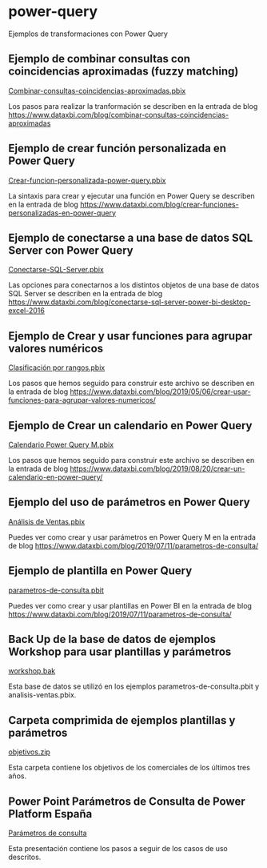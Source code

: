 # power-query
Ejemplos de transformaciones con Power Query 

## Ejemplo de combinar consultas con coincidencias aproximadas (fuzzy matching)
[Combinar-consultas-coincidencias-aproximadas.pbix](../../raw/master/Combinar-consultas-coincidencias-aproximadas.pbix)

Los pasos para realizar la tranformación se describen en la entrada de blog https://www.dataxbi.com/blog/combinar-consultas-coincidencias-aproximadas

## Ejemplo de crear función personalizada en Power Query
[Crear-funcion-personalizada-power-query.pbix](../../raw/master/Crear-funcion-personalizada-power-query.pbix)

La sintaxis para crear y ejecutar una función en Power Query se describen en la entrada de blog https://www.dataxbi.com/blog/crear-funciones-personalizadas-en-power-query

## Ejemplo de conectarse a una base de datos SQL Server con Power Query
[Conectarse-SQL-Server.pbix](../../raw/master/Conectarse-SQL-Server.pbix)

Las opciones para conectarnos a los distintos objetos de una base de datos SQL Server se describen en la entrada de blog https://www.dataxbi.com/blog/conectarse-sql-server-power-bi-desktop-excel-2016

## Ejemplo de Crear y usar funciones para agrupar valores numéricos
[Clasificación por rangos.pbix](../../raw/master/Clasificación-por-rangos.pbix)

Los pasos que hemos seguido para construir este archivo se describen en la entrada de blog https://www.dataxbi.com/blog/2019/05/06/crear-usar-funciones-para-agrupar-valores-numericos/

## Ejemplo de Crear un calendario en Power Query
[Calendario Power Query M.pbix](../../raw/master/Calendario-Power-Query-M.pbix)

Los pasos que hemos seguido para construir este archivo se describen en la entrada de blog https://www.dataxbi.com/blog/2019/08/20/crear-un-calendario-en-power-query/

## Ejemplo del uso de parámetros en Power Query
[Análisis de Ventas.pbix](../../raw/master/analisis-ventas.pbix)

Puedes ver como crear y usar parámetros en Power Query M en la entrada de blog https://www.dataxbi.com/blog/2019/07/11/parametros-de-consulta/

## Ejemplo de plantilla en Power Query
[parametros-de-consulta.pbit](../../raw/parametros-de-consulta.pbit)

Puedes ver como crear y usar plantillas en Power BI en la entrada de blog https://www.dataxbi.com/blog/2019/07/11/parametros-de-consulta/

## Back Up de la base de datos de ejemplos Workshop para usar plantillas y parámetros
[workshop.bak](../../raw/workshop.bak)

Esta base de datos se utilizó en los ejemplos parametros-de-consulta.pbit y analisis-ventas.pbix.

## Carpeta comprimida de ejemplos plantillas y parámetros
[objetivos.zip](../../raw/objetivos.zip)

Esta carpeta contiene los objetivos de los comerciales de los últimos tres años.

## Power Point Parámetros de Consulta de Power Platform España
[Parámetros de consulta](../../raw/parametros-de-consulta.pptx)

Esta presentación contiene los pasos a seguir de los casos de uso descritos.